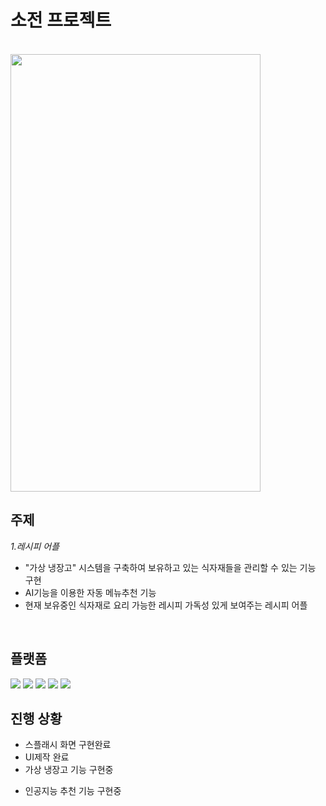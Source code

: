 # 소전 프로젝트
<br>

<img src="https://user-images.githubusercontent.com/54229237/199266551-f1115254-b727-4ba2-ae4c-8e9278bbe1ce.jpg"  width="400" height="700">

## 주제
*1.레시피 어플*   
+ "가상 냉장고" 시스템을 구축하여 보유하고 있는 식자재들을 관리할 수 있는 기능 구현   
+ AI기능을 이용한 자동 메뉴추천 기능
+ 현재 보유중인 식자재로 요리 가능한 레시피 가독성 있게 보여주는 레시피 어플

<br>

## 플랫폼
<img src="https://img.shields.io/badge/MongoDB-47A248?style=for-the-badge&logo=MongoDB&logoColor=white">    
<img src="https://img.shields.io/badge/JAVA-007396?style=for-the-badge&logo=java&logoColor=white">    
<img src="https://img.shields.io/badge/Kotlin-7F52FF?style=for-the-badge&logo=Kotlin&logoColor=white">    
<img src="https://img.shields.io/badge/MySQL-4479A1?style=for-the-badge&logo=MySQL&logoColor=white">    
<img src="https://img.shields.io/badge/Android Studio-3DDC84?style=for-the-badge&logo=Android Studio&logoColor=white">    
<br>

## 진행 상황
* 스플래시 화면 구현완료
* UI제작 완료
* 가상 냉장고 기능 구현중
- 인공지능 추천 기능 구현중 
